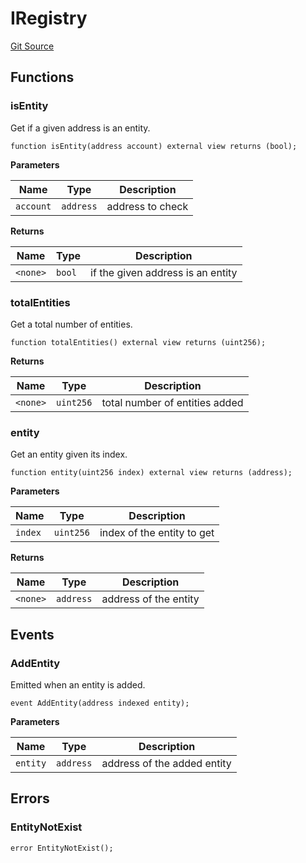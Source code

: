 # IRegistry
[Git Source](https://github.com/symbioticfi/core/blob/454f363c3e06eeffbe2515756b914d72c84b8ae4/src/interfaces/common/IRegistry.sol)


## Functions
### isEntity

Get if a given address is an entity.


```solidity
function isEntity(address account) external view returns (bool);
```
**Parameters**

|Name|Type|Description|
|----|----|-----------|
|`account`|`address`|address to check|

**Returns**

|Name|Type|Description|
|----|----|-----------|
|`<none>`|`bool`|if the given address is an entity|


### totalEntities

Get a total number of entities.


```solidity
function totalEntities() external view returns (uint256);
```
**Returns**

|Name|Type|Description|
|----|----|-----------|
|`<none>`|`uint256`|total number of entities added|


### entity

Get an entity given its index.


```solidity
function entity(uint256 index) external view returns (address);
```
**Parameters**

|Name|Type|Description|
|----|----|-----------|
|`index`|`uint256`|index of the entity to get|

**Returns**

|Name|Type|Description|
|----|----|-----------|
|`<none>`|`address`|address of the entity|


## Events
### AddEntity
Emitted when an entity is added.


```solidity
event AddEntity(address indexed entity);
```

**Parameters**

|Name|Type|Description|
|----|----|-----------|
|`entity`|`address`|address of the added entity|

## Errors
### EntityNotExist

```solidity
error EntityNotExist();
```

